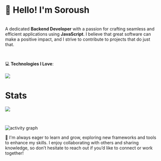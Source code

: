 

**<h1>👋 Hello! I'm Soroush</h1>**
<br>
A dedicated **Backend Developer** with a passion for crafting seamless and efficient applications using **JavaScript**. I believe that great software can make a positive impact, and I strive to contribute to projects that do just that.

<br>

💻 **Technologies I Love**:
<br>
<br>
<a href="#">
    <img src="https://skillicons.dev/icons?i=js,html,css,ts,expressjs,nodejs,git,github,vscode,postman,vue,prisma,linux,postgres,python&theme=dark" />
</a>


<h1 align="left">Stats</h1>
<a href="https://github.com/jameselite"></a>
<p align="left">
  <img src="https://github-readme-stats.vercel.app/api?username=jameselite&theme=midnight-purple&show_icons=true" />
</p>
<br>

![activity graph](https://github-readme-activity-graph.vercel.app/graph?username=jameselite&theme=github-compact)
<div>
    
🌟 I'm always eager to learn and grow, exploring new frameworks and tools to enhance my skills. I enjoy collaborating with others and sharing knowledge, so don’t hesitate to reach out if you’d like to connect or work together!
